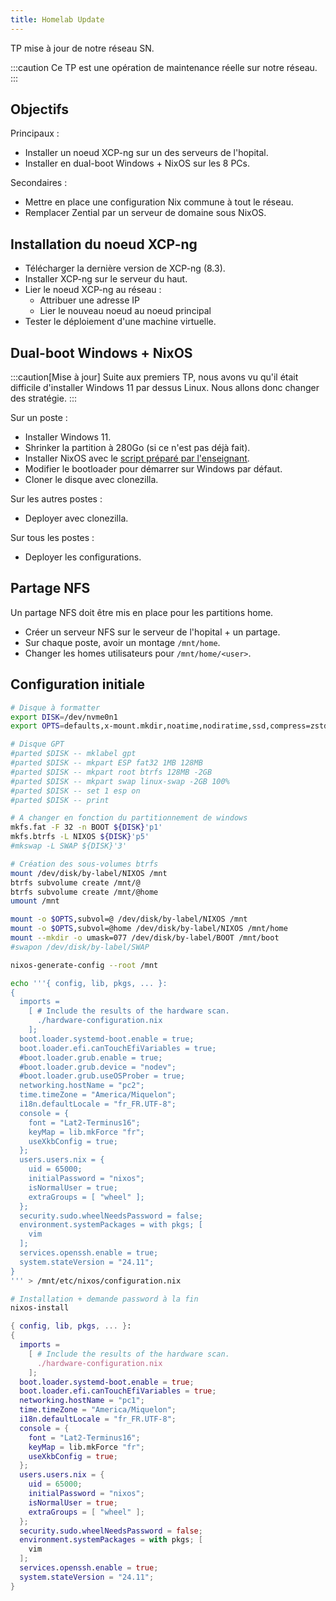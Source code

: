 ```yaml
---
title: Homelab Update
---
```


TP mise à jour de notre réseau SN.

:::caution
Ce TP est une opération de maintenance réelle sur notre réseau.
:::

## Objectifs

Principaux :

- Installer un noeud XCP-ng sur un des serveurs de l'hopital.
- Installer en dual-boot Windows + NixOS sur les 8 PCs.

Secondaires :

- Mettre en place une configuration Nix commune à tout le réseau.
- Remplacer Zential par un serveur de domaine sous NixOS.

## Installation du noeud XCP-ng

- Télécharger la dernière version de XCP-ng (8.3).
- Installer XCP-ng sur le serveur du haut.
- Lier le noeud XCP-ng au réseau :
  - Attribuer une adresse IP
  - Lier le nouveau noeud au noeud principal
- Tester le déploiement d'une machine virtuelle.

## Dual-boot Windows + NixOS

:::caution[Mise à jour]
Suite aux premiers TP, nous avons vu qu'il était difficile d'installer Windows 11 par dessus Linux. Nous allons donc changer des stratégie.
:::

Sur un poste :

- Installer Windows 11.
- Shrinker la partition à 280Go (si ce n'est pas déjà fait).
- Installer NixOS avec le [script préparé par l'enseignant](#configuration-initiale).
- Modifier le bootloader pour démarrer sur Windows par défaut.
- Cloner le disque avec clonezilla.

Sur les autres postes :

- Deployer avec clonezilla.

Sur tous les postes :

- Deployer les configurations.

## Partage NFS

Un partage NFS doit être mis en place pour les partitions home.

- Créer un serveur NFS sur le serveur de l'hopital + un partage.
- Sur chaque poste, avoir un montage `/mnt/home`.
- Changer les homes utilisateurs pour `/mnt/home/<user>`.

## Configuration initiale

```sh
# Disque à formatter
export DISK=/dev/nvme0n1
export OPTS=defaults,x-mount.mkdir,noatime,nodiratime,ssd,compress=zstd:3

# Disque GPT
#parted $DISK -- mklabel gpt
#parted $DISK -- mkpart ESP fat32 1MB 128MB
#parted $DISK -- mkpart root btrfs 128MB -2GB
#parted $DISK -- mkpart swap linux-swap -2GB 100%
#parted $DISK -- set 1 esp on
#parted $DISK -- print

# A changer en fonction du partitionnement de windows
mkfs.fat -F 32 -n BOOT ${DISK}'p1'
mkfs.btrfs -L NIXOS ${DISK}'p5'
#mkswap -L SWAP ${DISK}'3'

# Création des sous-volumes btrfs
mount /dev/disk/by-label/NIXOS /mnt
btrfs subvolume create /mnt/@
btrfs subvolume create /mnt/@home
umount /mnt

mount -o $OPTS,subvol=@ /dev/disk/by-label/NIXOS /mnt
mount -o $OPTS,subvol=@home /dev/disk/by-label/NIXOS /mnt/home
mount --mkdir -o umask=077 /dev/disk/by-label/BOOT /mnt/boot
#swapon /dev/disk/by-label/SWAP

nixos-generate-config --root /mnt

echo '''{ config, lib, pkgs, ... }:
{
  imports =
    [ # Include the results of the hardware scan.
      ./hardware-configuration.nix
    ];
  boot.loader.systemd-boot.enable = true;
  boot.loader.efi.canTouchEfiVariables = true;
  #boot.loader.grub.enable = true;
  #boot.loader.grub.device = "nodev";
  #boot.loader.grub.useOSProber = true;
  networking.hostName = "pc2";
  time.timeZone = "America/Miquelon";
  i18n.defaultLocale = "fr_FR.UTF-8";
  console = {
    font = "Lat2-Terminus16";
    keyMap = lib.mkForce "fr";
    useXkbConfig = true;
  };
  users.users.nix = {
    uid = 65000;
    initialPassword = "nixos";
    isNormalUser = true;
    extraGroups = [ "wheel" ];
  };
  security.sudo.wheelNeedsPassword = false;
  environment.systemPackages = with pkgs; [
    vim
  ];
  services.openssh.enable = true;
  system.stateVersion = "24.11";
}
''' > /mnt/etc/nixos/configuration.nix

# Installation + demande password à la fin
nixos-install
```

```nix
{ config, lib, pkgs, ... }:
{
  imports =
    [ # Include the results of the hardware scan.
      ./hardware-configuration.nix
    ];
  boot.loader.systemd-boot.enable = true;
  boot.loader.efi.canTouchEfiVariables = true;
  networking.hostName = "pc1";
  time.timeZone = "America/Miquelon";
  i18n.defaultLocale = "fr_FR.UTF-8";
  console = {
    font = "Lat2-Terminus16";
    keyMap = lib.mkForce "fr";
    useXkbConfig = true;
  };
  users.users.nix = {
    uid = 65000;
    initialPassword = "nixos";
    isNormalUser = true;
    extraGroups = [ "wheel" ];
  };
  security.sudo.wheelNeedsPassword = false;
  environment.systemPackages = with pkgs; [
    vim
  ];
  services.openssh.enable = true;
  system.stateVersion = "24.11";
}
```

